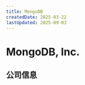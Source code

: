 ```yaml
---
title: MongoDB
createdDate: 2025-03-22
lastUpdated: 2025-09-03
---
```


# MongoDB, Inc.

## 公司信息

<DirectHireCompanyTable state="new-york" city="new-york" companyJsonFileName="mongodb" />